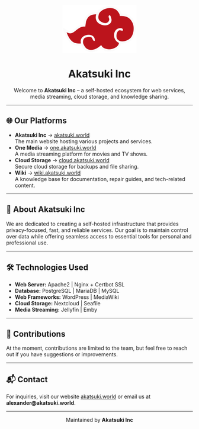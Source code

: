 <p align="center" style="margin: 0;">
  <img src="https://github.com/akatsuki-world/assets/blob/main/akatsuki_logo_v3.svg" width="200" style="display: block; margin: 10px auto 0;">
</p>
<h1 align="center">Akatsuki Inc</h1>

<p align="center">Welcome to <strong>Akatsuki Inc</strong> – a self-hosted ecosystem for web services, media streaming, cloud storage, and knowledge sharing.</p>

---

<h2>🌐 Our Platforms</h2>

<ul>
  <li><strong>Akatsuki Inc</strong> → <a href="https://akatsuki.world/">akatsuki.world</a> <br> The main website hosting various projects and services.</li>
  <li><strong>One Media</strong> → <a href="https://one.akatsuki.world/">one.akatsuki.world</a> <br> A media streaming platform for movies and TV shows.</li>
  <li><strong>Cloud Storage</strong> → <a href="https://cloud.akatsuki.world/">cloud.akatsuki.world</a> <br> Secure cloud storage for backups and file sharing.</li>
  <li><strong>Wiki</strong> → <a href="https://wiki.akatsuki.world/">wiki.akatsuki.world</a> <br> A knowledge base for documentation, repair guides, and tech-related content.</li>
</ul>

---

<h2>🚀 About Akatsuki Inc</h2>
<p>We are dedicated to creating a self-hosted infrastructure that provides privacy-focused, fast, and reliable services. Our goal is to maintain control over data while offering seamless access to essential tools for personal and professional use.</p>

---

<h2>🛠️ Technologies Used</h2>
<ul>
  <li><strong>Web Server:</strong> Apache2 | Nginx + Certbot SSL</li>
  <li><strong>Database:</strong> PostgreSQL | MariaDB | MySQL </li>
  <li><strong>Web Frameworks:</strong> WordPress | MediaWiki</li>
  <li><strong>Cloud Storage:</strong> Nextcloud | Seafile</li>
  <li><strong>Media Streaming:</strong> Jellyfin | Emby</li>
</ul>

---

<h2>📌 Contributions</h2>
<p>At the moment, contributions are limited to the team, but feel free to reach out if you have suggestions or improvements.</p>

---

<h2>📬 Contact</h2>
<p>For inquiries, visit our website <a href="https://akatsuki.world/">akatsuki.world</a> or email us at <strong>alexander@akatsuki.world</strong>.</p>

---

<p align="center">Maintained by <strong>Akatsuki Inc</strong> </p>
